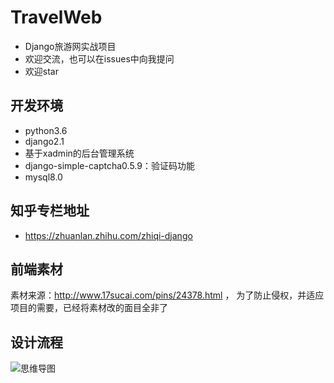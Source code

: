 # TravelWeb
+ Django旅游网实战项目
+ 欢迎交流，也可以在issues中向我提问
+ 欢迎star

## 开发环境
+ python3.6
+ django2.1
+ 基于xadmin的后台管理系统
+ django-simple-captcha0.5.9：验证码功能
+ mysql8.0

## 知乎专栏地址
+ https://zhuanlan.zhihu.com/zhiqi-django

## 前端素材
素材来源：http://www.17sucai.com/pins/24378.html ， 为了防止侵权，并适应项目的需要，已经将素材改的面目全非了

## 设计流程
![思维导图](https://github.com/ZhiqiKou/TravelWeb/blob/master/Travel%20Web.png)
